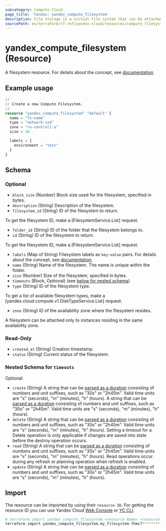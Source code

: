 ```yaml
---
subcategory: Compute Cloud
page_title: 'Yandex: yandex_compute_filesystem'
description: File storage is a virtual file system that can be attached to multiple Compute Cloud VMs in the same availability zone.
sourcePath: en/terraform/tf-ref/yandex-cloud/resources/compute_filesystem.md
---
```


# yandex_compute_filesystem (Resource)

A filesystem resource.
 For details about the concept, see [documentation](/docs/compute/concepts/filesystem).

## Example usage

```terraform
//
// Create a new Compute Filesystem.
//
resource "yandex_compute_filesystem" "default" {
  name = "fs-name"
  type = "network-ssd"
  zone = "ru-central1-a"
  size = 10

  labels = {
    environment = "test"
  }
}
```

<!-- schema generated by tfplugindocs -->
## Schema

### Optional

- `block_size` (Number) Block size used for the filesystem, specified in bytes.
- `description` (String) Description of the filesystem.
- `filesystem_id` (String) ID of the filesystem to return.

 To get the filesystem ID, make a [FilesystemService.List] request.
- `folder_id` (String) ID of the folder that the filesystem belongs to.
- `id` (String) ID of the filesystem to return.

 To get the filesystem ID, make a [FilesystemService.List] request.
- `labels` (Map of String) Filesystem labels as `key:value` pairs.
 For details about the concept, see [documentation](/docs/overview/concepts/services#labels).
- `name` (String) Name of the filesystem. The name is unique within the folder.
- `size` (Number) Size of the filesystem, specified in bytes.
- `timeouts` (Block, Optional) (see [below for nested schema](#nestedblock--timeouts))
- `type` (String) ID of the filesystem type.

 To get a list of available filesystem types, make a [yandex.cloud.compute.v1.DiskTypeService.List] request.
- `zone` (String) ID of the availability zone where the filesystem resides.

 A filesystem can be attached only to instances residing in the same availability zone.

### Read-Only

- `created_at` (String) Creation timestamp.
- `status` (String) Current status of the filesystem.

<a id="nestedblock--timeouts"></a>
### Nested Schema for `timeouts`

Optional:

- `create` (String) A string that can be [parsed as a duration](https://pkg.go.dev/time#ParseDuration) consisting of numbers and unit suffixes, such as "30s" or "2h45m". Valid time units are "s" (seconds), "m" (minutes), "h" (hours). A string that can be [parsed as a duration](https://pkg.go.dev/time#ParseDuration) consisting of numbers and unit suffixes, such as "30s" or "2h45m". Valid time units are "s" (seconds), "m" (minutes), "h" (hours).
- `delete` (String) A string that can be [parsed as a duration](https://pkg.go.dev/time#ParseDuration) consisting of numbers and unit suffixes, such as "30s" or "2h45m". Valid time units are "s" (seconds), "m" (minutes), "h" (hours). Setting a timeout for a Delete operation is only applicable if changes are saved into state before the destroy operation occurs.
- `read` (String) A string that can be [parsed as a duration](https://pkg.go.dev/time#ParseDuration) consisting of numbers and unit suffixes, such as "30s" or "2h45m". Valid time units are "s" (seconds), "m" (minutes), "h" (hours). Read operations occur during any refresh or planning operation when refresh is enabled.
- `update` (String) A string that can be [parsed as a duration](https://pkg.go.dev/time#ParseDuration) consisting of numbers and unit suffixes, such as "30s" or "2h45m". Valid time units are "s" (seconds), "m" (minutes), "h" (hours).

## Import

The resource can be imported by using their `resource ID`. For getting the resource ID you can use Yandex Cloud [Web Console](https://console.yandex.cloud) or [YC CLI](https://yandex.cloud/docs/cli/quickstart).

```bash
# terraform import yandex_compute_filesystem.<resource Name> <resource Id>
terraform import yandex_compute_filesystem.my_filesystem fhmc7**********ngipq
```
